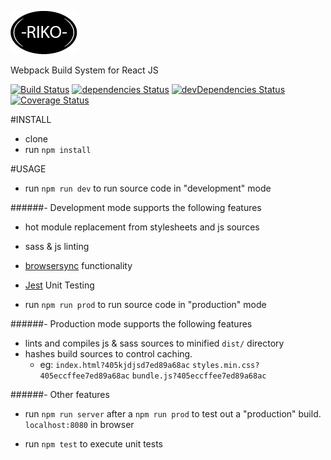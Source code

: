 [![RIKO](./test-riko/riko-favicon.png)](https://github.com/Donmclean/riko)

Webpack Build System for React JS

[![Build Status](https://travis-ci.org/Donmclean/riko.svg?branch=master)](https://travis-ci.org/Donmclean/riko) [![dependencies Status](https://david-dm.org/donmclean/riko/status.svg)](https://david-dm.org/donmclean/riko) [![devDependencies Status](https://david-dm.org/donmclean/riko/dev-status.svg)](https://david-dm.org/donmclean/riko?type=dev) [![Coverage Status](https://coveralls.io/repos/github/Donmclean/riko/badge.svg?branch=master)](https://coveralls.io/github/Donmclean/riko?branch=master)

#INSTALL

- clone
- run `npm install`

#USAGE

- run `npm run dev` to run source code in "development" mode

######- Development mode supports the following features
- hot module replacement from stylesheets and js sources
- sass & js linting
- [browsersync](https://www.browsersync.io/) functionality
- [Jest](https://facebook.github.io/jest/) Unit Testing

- run `npm run prod` to run source code in "production" mode

######- Production mode supports the following features
- lints and compiles js & sass sources to minified `dist/` directory
- hashes build sources to control caching. 
    - eg: `index.html?405kjdjsd7ed89a68ac` `styles.min.css?405eccffee7ed89a68ac` `bundle.js?405eccffee7ed89a68ac`
    

######- Other features
- run `npm run server` after a `npm run prod` to test out a "production" build. `localhost:8080` in browser

- run `npm test` to execute unit tests